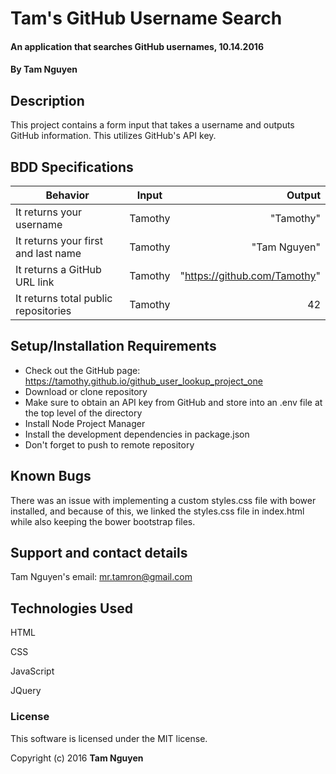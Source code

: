 # Tam's GitHub Username Search

#### An application that searches GitHub usernames, 10.14.2016

#### By Tam Nguyen

## Description

This project contains a form input that takes a username and outputs GitHub information. This utilizes GitHub's API key.

## BDD Specifications

| Behavior                                                | Input         | Output    |
| --------------------------------------------------------|:-------------:| ---------:|
| It returns your username                                | Tamothy       | "Tamothy"    |
| It returns your first and last name                     | Tamothy       | "Tam Nguyen"|
| It returns a GitHub URL link                            | Tamothy       | "https://github.com/Tamothy"  |
| It returns total public repositories                    | Tamothy       | 42 |

## Setup/Installation Requirements

* Check out the GitHub page: https://tamothy.github.io/github_user_lookup_project_one
* Download or clone repository
* Make sure to obtain an API key from GitHub and store into an .env file at the top level of the directory
* Install Node Project Manager
* Install the development dependencies in package.json
* Don't forget to push to remote repository

## Known Bugs

There was an issue with implementing a custom styles.css file with bower installed, and because of this, we linked the styles.css file in index.html while also keeping the bower bootstrap files.

## Support and contact details

Tam Nguyen's email: mr.tamron@gmail.com

## Technologies Used

HTML

CSS

JavaScript

JQuery

### License

This software is licensed under the MIT license.

Copyright (c) 2016 **Tam Nguyen**
